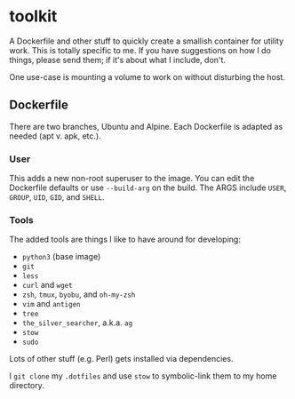 # toolkit

A Dockerfile and other stuff to quickly create a smallish container for utility work. This is totally specific to me. If you have suggestions on how I do things, please send them; if it's about what I include, don't.

One use-case is mounting a volume to work on without disturbing the host.

## Dockerfile

There are two branches, Ubuntu and Alpine. Each Dockerfile is adapted as needed (apt v. apk, etc.).

### User

This adds a new non-root superuser to the image. You can edit the Dockerfile defaults or use `--build-arg` on the build.
The ARGS include `USER`, `GROUP`, `UID`, `GID`, and `SHELL`.

### Tools

The added tools are things I like to have around for developing:

* `python3` (base image)
* `git`
* `less`
* `curl` and `wget`
* `zsh`, `tmux`, `byobu`, and `oh-my-zsh`
* `vim` and `antigen`
* `tree`
* `the_silver_searcher`, a.k.a. `ag`
* `stow`
* `sudo`

Lots of other stuff (e.g. Perl) gets installed via dependencies.

I `git clone` my `.dotfiles` and use `stow` to symbolic-link them to my home directory.
